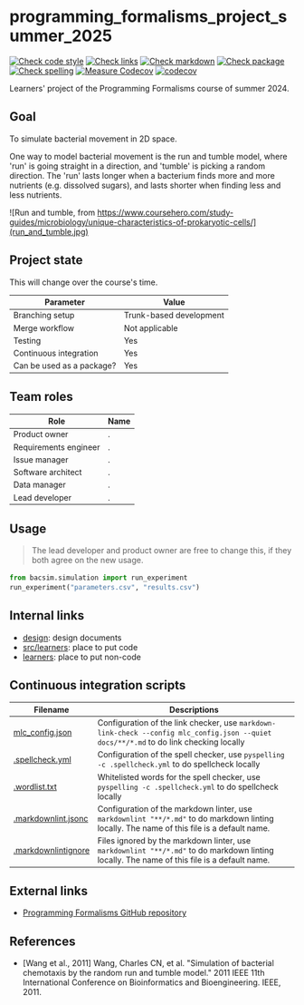 # programming_formalisms_project_summer_2025

<!-- markdownlint-disable MD013 --><!-- Badges cannot be split up over lines, hence will break 80 characters per line -->

[![Check code style](https://github.com/programming-formalisms/programming_formalisms_project_summer_2025/actions/workflows/check_code_style.yaml/badge.svg?branch=master)](https://github.com/programming-formalisms/programming_formalisms_project_summer_2025/actions/workflows/check_code_style.yaml)
[![Check links](https://github.com/programming-formalisms/programming_formalisms_project_summer_2025/actions/workflows/check_links.yaml/badge.svg)](https://github.com/programming-formalisms/programming_formalisms_project_summer_2025/actions/workflows/check_links.yaml)
[![Check markdown](https://github.com/programming-formalisms/programming_formalisms_project_summer_2025/actions/workflows/check_markdown.yaml/badge.svg)](https://github.com/programming-formalisms/programming_formalisms_project_summer_2025/actions/workflows/check_markdown.yaml)
[![Check package](https://github.com/programming-formalisms/programming_formalisms_project_summer_2025/actions/workflows/check_package.yaml/badge.svg)](https://github.com/programming-formalisms/programming_formalisms_project_summer_2025/actions/workflows/check_package.yaml)
[![Check spelling](https://github.com/programming-formalisms/programming_formalisms_project_summer_2025/actions/workflows/check_spelling.yaml/badge.svg)](https://github.com/programming-formalisms/programming_formalisms_project_summer_2025/actions/workflows/check_spelling.yaml)
[![Measure Codecov](https://github.com/programming-formalisms/programming_formalisms_project_summer_2025/actions/workflows/measure_code_coverage.yml/badge.svg)](https://github.com/programming-formalisms/programming_formalisms_project_summer_2025/actions/workflows/measure_code_coverage.yml)
[![codecov](https://codecov.io/github/programming-formalisms/programming_formalisms_project_summer_2025/graph/badge.svg?token=KbSwhVmhn6)](https://codecov.io/github/programming-formalisms/programming_formalisms_project_summer_2025)

<!-- markdownlint-enable MD013 -->

Learners' project of the Programming Formalisms course of summer 2024.

## Goal

To simulate bacterial movement in 2D space.

One way to model bacterial movement is
the run and tumble model,
where 'run' is going straight in a direction,
and 'tumble' is picking a random direction.
The 'run' lasts longer when a bacterium
finds more and more nutrients (e.g. dissolved
sugars), and lasts shorter
when finding less and less nutrients.

![Run and tumble, from https://www.coursehero.com/study-guides/microbiology/unique-characteristics-of-prokaryotic-cells/](run_and_tumble.jpg)

## Project state

This will change over the course's time.

Parameter                |Value
-------------------------|-----------------------
Branching setup          |Trunk-based development
Merge workflow           |Not applicable
Testing                  |Yes
Continuous integration   |Yes
Can be used as a package?|Yes

## Team roles

Role                 |Name
---------------------|-----------------------
Product owner        |.
Requirements engineer|.
Issue manager        |.
Software architect   |.
Data manager         |.
Lead developer       |.

## Usage

> The lead developer and product owner are free to change this,
> if they both agree on the new usage.

```python
from bacsim.simulation import run_experiment
run_experiment("parameters.csv", "results.csv")
```

## Internal links

- [design](design/README.md): design documents
- [src/learners](src/learners/README.md): place to put code
- [learners](learners/README.md): place to put non-code

## Continuous integration scripts

<!-- markdownlint-disable MD013 --><!-- Tables cannot be split up over lines, hence will break 80 characters per line -->

Filename                                  |Descriptions
------------------------------------------|--------------------------------------------------------------------------------------------------------------------------------------
[mlc_config.json](mlc_config.json)        |Configuration of the link checker, use `markdown-link-check --config mlc_config.json --quiet docs/**/*.md` to do link checking locally
[.spellcheck.yml](.spellcheck.yml)        |Configuration of the spell checker, use `pyspelling -c .spellcheck.yml` to do spellcheck locally
[.wordlist.txt](.wordlist.txt)            |Whitelisted words for the spell checker, use `pyspelling -c .spellcheck.yml` to do spellcheck locally
[.markdownlint.jsonc](.markdownlint.jsonc)|Configuration of the markdown linter, use `markdownlint "**/*.md"` to do markdown linting locally. The name of this file is a default name.
[.markdownlintignore](.markdownlintignore)|Files ignored by the markdown linter, use `markdownlint "**/*.md"` to do markdown linting locally. The name of this file is a default name.

<!-- markdownlint-enable MD013 -->

## External links

- [Programming Formalisms GitHub repository](https://github.com/UPPMAX/programming_formalisms)

## References

- [Wang et al., 2011] Wang, Charles CN, et al.
  "Simulation of bacterial chemotaxis by the random run and tumble model."
  2011 IEEE 11th International Conference on Bioinformatics and
  Bioengineering. IEEE, 2011.

